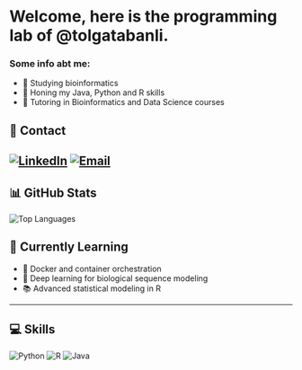# Welcome, here is the programming lab of @tolgatabanli.
### Some info abt me:
- 👀 Studying bioinformatics
- 🌱 Honing my Java, Python and R skills
- 🍎 Tutoring in Bioinformatics and Data Science courses

## 🔗 Contact

[![LinkedIn](https://img.shields.io/badge/LinkedIn-Profile-blue?style=for-the-badge&logo=linkedin)]([https://www.linkedin.com/in/YOUR-LINKEDIN-ID](https://www.linkedin.com/in/tolga-tabanl%C4%B1-a7b95a25b/))
[![Email](https://img.shields.io/badge/Email-D14836?style=for-the-badge&logo=gmail&logoColor=white)](mailto:tolgatabanli@gmail.com)
---

## 📊 GitHub Stats
![Top Languages](https://github-readme-stats.vercel.app/api/top-langs/?username=tolgatabanli&layout=compact&langs_count=8)


## 📌 Currently Learning

- 🔧 Docker and container orchestration
- 🧠 Deep learning for biological sequence modeling
- 📚 Advanced statistical modeling in R

---
## 💻 Skills
![Python](https://img.shields.io/badge/Python-3776AB?style=for-the-badge&logo=python&logoColor=white)
![R](https://img.shields.io/badge/R-276DC3?style=for-the-badge&logo=r&logoColor=white)
![Java](https://img.shields.io/badge/Java-ED8B00?style=for-the-badge&logo=java&logoColor=white)

<!---
tolgatabanli/tolgatabanli is a ✨ special ✨ repository because its `README.md` (this file) appears on your GitHub profile.
You can click the Preview link to take a look at your changes.
--->
